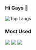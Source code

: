 ### Hi Gays 👋

![Top Langs](https://github-readme-stats.vercel.app/api/top-langs?username=xxx)



### Most Used
![](https://img.shields.io/badge/-Java-yellow?style=flat-square&logo=Python)
![](https://img.shields.io/badge/-Java-yellow?style=flat-square&logo=Kubernetes)
![](https://img.shields.io/badge/-Java-yellow?style=flat-square&logo=CI/CD)

<!--
**ayunwSky/ayunwSky** is a ✨ _special_ ✨ repository because its `README.md` (this file) appears on your GitHub profile.

Here are some ideas to get you started:

- 🔭 I’m currently working on ...
- 🌱 I’m currently learning ...
- 👯 I’m looking to collaborate on ...
- 🤔 I’m looking for help with ...
- 💬 Ask me about ...
- 📫 How to reach me: ...
- 😄 Pronouns: ...
- ⚡ Fun fact: ...
-->
